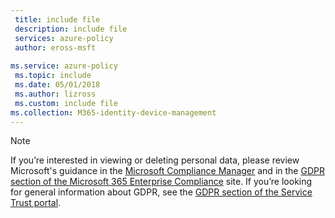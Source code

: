 ```yaml
---
 title: include file
 description: include file
 services: azure-policy
 author: eross-msft
 
ms.service: azure-policy
 ms.topic: include
 ms.date: 05/01/2018
 ms.author: lizross
 ms.custom: include file
ms.collection: M365-identity-device-management
---
```


>[!Note]
>If you’re interested in viewing or deleting personal data, please review Microsoft's guidance in the [Microsoft Compliance Manager](https://servicetrust.microsoft.com/ComplianceManager) and in the [GDPR section of the Microsoft 365 Enterprise Compliance](https://docs.microsoft.com/en-us/microsoft-365/compliance/gdpr) site. If you’re looking for general information about GDPR, see the [GDPR section of the Service Trust portal](https://servicetrust.microsoft.com/ViewPage/GDPRGetStarted).
